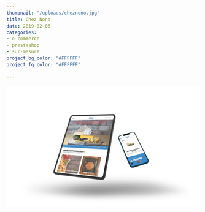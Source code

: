```yaml
---
thumbnail: "/uploads/cheznono.jpg"
title: Chez Nono
date: 2019-02-06
categories:
- e-commerce
- prestashop
- sur-mesure
project_bg_color: "#FFFFFF"
project_fg_color: "#FFFFFF"

---
```

![](/uploads/cheznono.jpg)